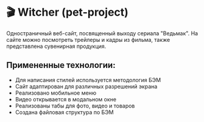 # 🎬 Witcher  (pet-project)
Одностраничный веб-сайт, посвященный выходу сериала "Ведьмак". На сайте можно посмотреть трейлеры и кадры из фильма, также представлена сувенирная продукция.

## Примененные технологии:
* Для написания стилей используется методология БЭМ
* Сайт адаптирован для различных разрешений экрана
* Реализовано мобильное меню
* Видео открывается в модальном окне
* Реализованы табы для фото, видео и товаров
* Создана файловая структура по БЭМ